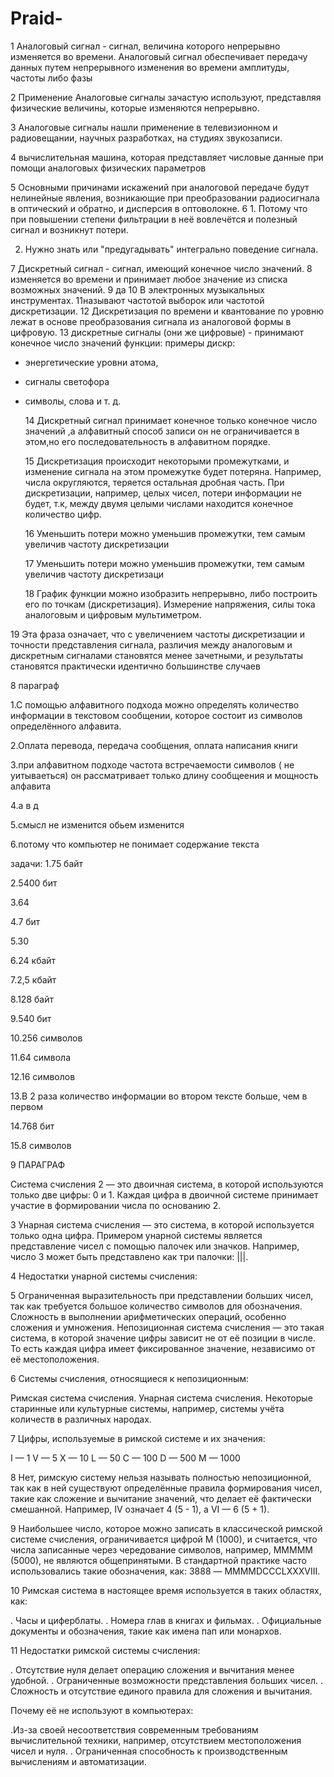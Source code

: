 # Praid-

1 Аналоговый сигнал - сигнал, величина которого непрерывно изменяется во времени. Аналоговый сигнал обеспечивает передачу данных путем непрерывного изменения во времени амплитуды, частоты либо фазы

2 Применение Аналоговые сигналы зачастую используют, представляя физические величины, которые изменяются непрерывно.

3 Аналоговые сигналы нашли применение в телевизионном и радиовещании, научных разработках, на студиях звукозаписи.

4  вычислительная машина, которая представляет числовые данные при помощи аналоговых физических параметров 

5 Основными причинами искажений при аналоговой передаче будут нелинейные явления, возникающие при преобразовании радиосигнала в оптический и обратно, и дисперсия в оптоволокне.
6 1. Потому что при повышении степени фильтрации в неё вовлечётся и полезный сигнал и возникнут потери.

 2. Нужно знать или "предугадывать" интегрально поведение сигнала.
    
7 Дискретный сигнал - сигнал, имеющий конечное число значений.
8 изменяется во времени и принимает любое значение из списка возможных значений.
9 да
10 В электронных музыкальных инструментах.
11называют частотой выборок или частотой дискретизации.
12 Дискретизация по времени и квантование по уровню лежат в основе преобразования сигнала из аналоговой формы в цифровую.
13 дискретные сигналы (они же цифровые) - принимают конечное число значений функции:
примеры дискр: 
- энергетические уровни атома, 
- сигналы светофора
- символы, слова и т. д.
  
  14 Дискретный сигнал принимает конечное только конечное число значений ,а алфавитный способ записи он не ограничивается в этом,но его последовательность в алфавитном порядке.
  
  15 Дискретизация происходит некоторыми промежутками, и изменение сигнала на этом промежутке будет потеряна. Например, числа округляются, теряется остальная дробная часть. При дискретизации, например, целых чисел, потери информации не будет, т.к, между двумя целыми числами находится конечное количество цифр.
  
  16 Уменьшить потери можно уменьшив промежутки, тем самым увеличив частоту дискретизации
  
  17 Уменьшить потери можно уменьшив промежутки, тем самым увеличив частоту дискретизаци
  
  18 График функции можно изобразить непрерывно, либо построить его по точкам (дискретизация).
Измерение напряжения, силы тока аналоговым и цифровым мультиметром.

19 Эта фраза означает, что с увеличением частоты дискретизации и точности представления сигнала, различия между аналоговым и дискретным сигналами становятся менее зачетными, и результаты становятся практически идентично
большинстве случаев

8 параграф 

1.С помощью алфавитного подхода можно определять количество информации в текстовом сообщении, которое состоит из символов определённого алфавита.

2.Оплата перевода, передача сообщения, оплата написания книги

3.при алфавитном подходе частота встречаемости символов ( не уитываеться) он рассматривает только длину сообщеения и мощность алфавита

4.а в д

5.смысл не изменится обьем изменится

6.потому что компьютер не понимает содержание текста

задачи:
1.75 байт

2.5400 бит

3.64

4.7 бит

5.30

6.24 кбайт

7.2,5 кбайт

8.128 байт

9.540 бит

10.256 символов

11.64 символа

12.16 символов

13.В 2 раза количество информации во втором тексте больше, чем в первом

14.768 бит

15.8 символов

9 ПАРАГРАФ

Система счисления
2 — это двоичная система, в которой используются только две цифры: 0 и 1. Каждая цифра в двоичной системе принимает участие в формировании числа по основанию 2.

3 Унарная система счисления — это система, в которой используется только одна цифра. Примером унарной системы является представление чисел с помощью палочек или значков. Например, число 3 может быть представлено как три палочки: |||.

4 Недостатки унарной системы счисления:

5 Ограниченная выразительность при представлении больших чисел, так как требуется большое количество символов для обозначения.
Сложность в выполнении арифметических операций, особенно сложения и умножения.
Непозиционная система счисления — это такая система, в которой значение цифры зависит не от её позиции в числе. То есть каждая цифра имеет фиксированное значение, независимо от её местоположения.

6 Системы счисления, относящиеся к непозиционным:

Римская система счисления.
Унарная система счисления.
Некоторые старинные или культурные системы, например, системы учёта количеств в различных народах.

7 Цифры, используемые в римской системе и их значения:

I — 1
V — 5
X — 10
L — 50
C — 100
D — 500
M — 1000

8 Нет, римскую систему нельзя называть полностью непозиционной, так как в ней существуют определённые правила формирования чисел, такие как сложение и вычитание значений, что делает её фактически смешанной. Например, IV означает 4 (5 - 1), а VI — 6 (5 + 1).

9 Наибольшее число, которое можно записать в классической римской системе счисления, ограничивается цифрой М (1000), и считается, что числа записанные через чередование символов, например, MMMMM (5000), не являются общепринятыми. В стандартной практике часто использовались такие обозначения, как: 3888 — MMMMDCCCLXXXVIII.

10 Римская система в настоящее время используется в таких областях, как:

. Часы и циферблаты.
. Номера глав в книгах и фильмах.
. Официальные документы и
обозначения, такие как имена пап или монархов.

11 Недостатки римской системы счисления:

. Отсутствие нуля делает операцию сложения и вычитания менее удобной.
. Ограниченные возможности представления больших чисел.
. Сложность и отсутствие единого правила для сложения и вычитания.

Почему её не используют в компьютерах:

.Из-за своей несоответствия современным требованиям вычислительной техники, например, отсутствием местоположения чисел и нуля.
. Ограниченная способность к производственным вычислениям и автоматизации.

